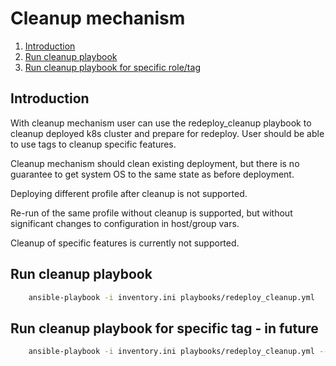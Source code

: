 # Cleanup mechanism
1. [Introduction](#introduction)
2. [Run cleanup playbook](#Run-cleanup-playbook)
3. [Run cleanup playbook for specific role/tag](#Run-cleanup-playbook-for-specific-role/tag)

## Introduction
With cleanup mechanism user can use the redeploy_cleanup playbook to cleanup deployed k8s cluster and prepare for redeploy. User should be able to use tags to cleanup specific features.

Cleanup mechanism should clean existing deployment, but there is no guarantee to get system OS to the same state as before deployment.

Deploying different profile after cleanup is not supported. 

Re-run of the same profile without cleanup is supported, but without significant changes to configuration in host/group vars.

Cleanup of specific features is currently not supported.

## Run cleanup playbook
```bash
    ansible-playbook -i inventory.ini playbooks/redeploy_cleanup.yml
```

## Run cleanup playbook for specific tag - in future
```bash
    ansible-playbook -i inventory.ini playbooks/redeploy_cleanup.yml --tags "your_tag"
```

